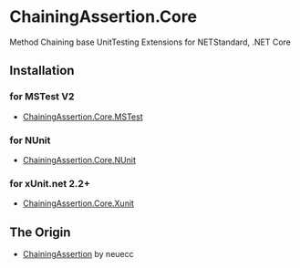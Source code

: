 # ChainingAssertion.Core
Method Chaining base UnitTesting Extensions for NETStandard, .NET Core

## Installation
### for MSTest V2
* [ChainingAssertion.Core.MSTest](https://www.nuget.org/packages/ChainingAssertion.Core.MSTest)

### for NUnit
* [ChainingAssertion.Core.NUnit](https://www.nuget.org/packages/ChainingAssertion.Core.NUnit)

### for xUnit.net 2.2+
* [ChainingAssertion.Core.Xunit](https://www.nuget.org/packages/ChainingAssertion.Core.Xunit)

## The Origin
* [ChainingAssertion](https://github.com/neuecc/ChainingAssertion) by neuecc

